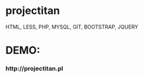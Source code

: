 # projectitan
HTML, LESS, PHP, MYSQL, GIT, BOOTSTRAP, JQUERY


<h1>DEMO:</h1>
<h3>http://projectitan.pl</h3>
